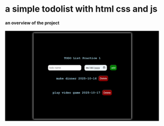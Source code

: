 # a simple todolist with html css and js 
#### an overview of the project 
![overview](overview.png)
